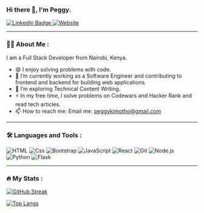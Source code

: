 ### Hi there 👋, I'm Peggy.
  <div id="badges">
  <a href="your-linkedin-URL">
    <img src="https://img.shields.io/badge/LinkedIn-blue?style=for-the-badge&logo=linkedin&logoColor=white" alt="LinkedIn Badge"/>
  </a>
    <a href="">
        <img alt="Website" src="https://img.shields.io/badge/Website-616ee8?logoColor=white&style=for-the-badge" />
    </a>
  </div>
    
---

### :woman_technologist: About Me :

I am a Full Stack Developer from Nairobi, Kenya. 

- 😄 I enjoy solving problems with code.
- 🔭 I’m currently working as a Software Engineer and contributing to frontend and backend for building web applications.
- 🌱 I’m exploring Technical Content Writing.
- ⚡ In my free time, I solve problems on Codewars and Hacker Rank and read tech articles.
- 📫 How to reach me: Email me: peggykimotho@gmail.com

---

### :hammer_and_wrench: Languages and Tools :

<div>
  <img alt="HTML" src="https://img.shields.io/badge/HTML-E34F26?logo=html5&logoColor=white&style=for-the-badge" />
  <img alt="Css" src="https://img.shields.io/badge/CSS-1572B6?logo=css3&logoColor=white&style=for-the-badge" />
  <img alt="Bootstrap" src="https://img.shields.io/badge/Bootstrap-7952B3?logo=bootstrap&logoColor=white&style=for-the-badge" />
  <img alt="JavaScript" src="https://img.shields.io/badge/JavaScript-F7DF1E?logo=javascript&logoColor=white&style=for-the-badge" />
  <img alt="React" src="https://img.shields.io/badge/React-61DAFB?logo=react&logoColor=white&style=for-the-badge" />
  <img alt="Git" src="https://img.shields.io/badge/Git-F05032?logo=git&logoColor=white&style=for-the-badge" />
  <img alt="Node.js" src="https://img.shields.io/badge/Node.js-339933?logo=node.js&logoColor=white&style=for-the-badge" />
  <img alt="Python" src="https://img.shields.io/badge/Python-3776AB?logo=python&logoColor=white&style=for-the-badge" />
  <img alt="Flask" src="https://img.shields.io/badge/Flask-000000?logo=flask&logoColor=white&style=for-the-badge" />

</div>

---

### :fire: My Stats :

[![GitHub Streak](http://github-readme-streak-stats.herokuapp.com?user=peggykimotho&theme=dark&background=000000)](https://git.io/streak-stats)

[![Top Langs](https://github-readme-stats.vercel.app/api/top-langs/?username=peggykimotho&layout=compact&theme=vision-friendly-dark)](https://github.com/anuraghazra/github-readme-stats)


